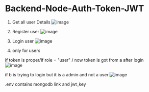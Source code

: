 # Backend-Node-Auth-Token-JWT

1. Get all user Details
![image](https://user-images.githubusercontent.com/28798922/112741726-bdb40700-8fa5-11eb-84d5-c4fecf7f49fc.png)

2. Register user
![image](https://user-images.githubusercontent.com/28798922/112741756-efc56900-8fa5-11eb-9610-cd135162b0ea.png)

3. Login user
![image](https://user-images.githubusercontent.com/28798922/112741774-15527280-8fa6-11eb-862b-5f6532dece56.png)

4. only for users

if token is proper/if role = "user" / now token is got from a after login
![image](https://user-images.githubusercontent.com/28798922/112741798-55b1f080-8fa6-11eb-9a1d-b2f748a08ce4.png)

if b is trying to login but it is a admin and not a user
![image](https://user-images.githubusercontent.com/28798922/112741835-94e04180-8fa6-11eb-8b72-1c0d69574d7c.png)

.env contains mongodb link and jwt_key
